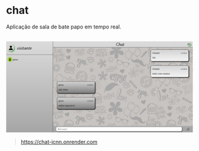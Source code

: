 # chat

Aplicação de sala de bate papo em tempo real.<br><br>

<img src='./readmeImg/chat.png'><br>

> https://chat-jcnn.onrender.com